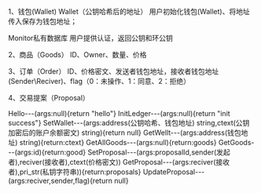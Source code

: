 1、钱包(Wallet)
Wallet（公钥哈希后的地址）
用户初始化钱包(Wallet)、将地址传入保存为钱包地址；

Monitor私有数据库
用户提供认证，返回公钥和环公钥

2、商品（Goods）
ID、Owner、数量、价格

3、订单（Order）
ID、价格密文、发送者钱包地址，接收者钱包地址(Sender\Reciver)、flag（0：未操作、1：同意、2：拒绝）

4、交易提案（Proposal）

Hello---(args:null){return "hello"}
InitLedger---(args:null){return "init success"}
SetWallet---(args:address(公钥哈希、钱包地址) string,ctext(公钥加密后的账户余额密文) string){return null}
GetWellt---(args:address(钱包地址) string){return:ctext}
GetAllGoods---(args:null){return:goods}
GetGoods---(args:id){return:good}
SetProposal---(args:proposalId,sender(发起者),reciver(接收者),ctext(价格密文))
GetProposal---(args:reciver(接收者),pri_str(私钥字符串)){return:proposals}
UpdateProposal---(args:reciver,sender,flag){return null}